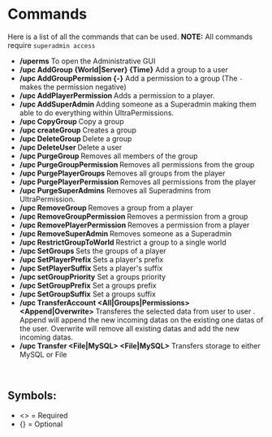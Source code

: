 # Commands
Here is a list of all the commands that can be used.
**NOTE:** All commands require `superadmin access`
<br>

* **/uperms**
    To open the Administrative GUI
* **/upc AddGroup <User> <Group> {World|Server} {Time}**
    Add a group to a user
* **/upc AddGroupPermission <Group> {-}<Permission>**
    Add a permission to a group (The `-` makes the permission negative)
* **/upc AddPlayerPermission <User> <Permission>**
    Adds a permission to a player.
* **/upc AddSuperAdmin <User>**
    Adding someone as a Superadmin making them able to do everything within UltraPermissions.
* **/upc CopyGroup <Group> <copyGroupName>**
    Copy a group
* **/upc createGroup <groupName>**
    Creates a group
* **/upc DeleteGroup <Group>**
    Delete a group
* **/upc DeleteUser <User>**
    Delete a user
* **/upc PurgeGroup <Group>**
    Removes all members of the group
* **/upc PurgeGroupPermission <Group>**
    Removes all permissions from the group
* **/upc PurgePlayerGroups <User>**
    Removes all groups from the player
* **/upc PurgePlayerPermission <User>**
    Removes all permissions from the player
* **/upc PurgeSuperAdmins**
    Removes all Superadmins from UltraPermission.
* **/upc RemoveGroup <User> <Group>**
    Removes a group from a player
* **/upc RemoveGroupPermission <Group> <Permission>**
    Removes a permission from a group
* **/upc RemovePlayerPermission <User> <Permission>**
    Removes a permission from a player
* **/upc RemoveSuperAdmin <User>**
    Removes someone as a Superadmin
* **/upc RestrictGroupToWorld <Group> <World>**
    Restrict a group to a single world
* **/upc SetGroups <User> <Groups>**
    Sets the groups of a player
* **/upc SetPlayerPrefix <User> <Prefix>**
    Sets a player's prefix
* **/upc SetPlayerSuffix <User> <Suffix>**
    Sets a player's suffix
* **/upc setGroupPriority**
    Set a groups priority
* **/upc SetGroupPrefix**
    Set a groups prefix
* **/upc SetGroupSuffix**
    Set a groups suffix
* **/upc TransferAccount <All|Groups|Permissions> <Append|Overwrite> <From> <To>**
    Transferes the selected data from user <From> to user <To>. Append will append the new incoming datas on the existing one datas of the <To> user. Overwrite will remove all existing datas and add the new incoming datas.
* **/upc Transfer <File|MySQL> <File|MySQL>**
    Transfers storage to either MySQL or File

 <br>

## Symbols:
 - <> = Required
 - {} = Optional
